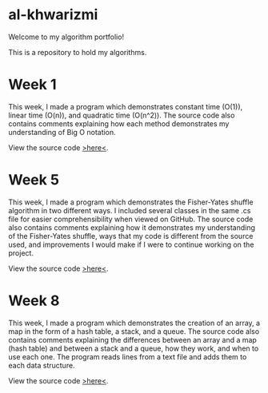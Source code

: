 # al-khwarizmi
Welcome to my algorithm portfolio!

This is a repository to hold my algorithms.
# Week 1
This week, I made a program which demonstrates constant time (O(1)), linear time (O(n)), and quadratic time (O(n^2)). The source code also contains comments explaining how each method demonstrates my understanding of Big O notation.

View the source code [>here<](https://github.com/fatjosephina/al-khwarizmi/blob/main/AssignmentI/AssignmentI/Program.cs).
# Week 5
This week, I made a program which demonstrates the Fisher-Yates shuffle algorithm in two different ways. I included several classes in the same .cs file for easier comprehensibility when viewed on GitHub. The source code also contains comments explaining how it demonstrates my understanding of the Fisher-Yates shuffle, ways that my code is different from the source used, and improvements I would make if I were to continue working on the project.

View the source code [>here<](https://github.com/fatjosephina/al-khwarizmi/blob/main/AssignmentII/AssignmentII/Program.cs).
# Week 8
This week, I made a program which demonstrates the creation of an array, a map in the form of a hash table, a stack, and a queue. The source code also contains comments explaining the differences between an array and a map (hash table) and between a stack and a queue, how they work, and when to use each one. The program reads lines from a text file and adds them to each data structure.

View the source code [>here<](https://github.com/fatjosephina/al-khwarizmi/blob/main/AssignmentIII/AssignmentIII/Program.cs).

